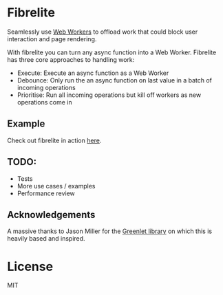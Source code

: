 # Fibrelite

Seamlessly use [Web Workers](https://developer.mozilla.org/en-US/docs/Web/API/Web_Workers_API/Using_web_workers) to offload work that could block user interaction and page rendering. 

With fibrelite you can turn any async function into a Web Worker. Fibrelite has three core approaches to handling work:

* Execute: Execute an async function as a Web Worker
* Debounce: Only run the an async function on last value in a batch of incoming operations 
* Prioritise: Run all incoming operations but kill off workers as new operations come in

## Example

Check out fibrelite in action [here](https://jamesmilneruk.github.io/fibrelite/).

## TODO:

* Tests
* More use cases / examples
* Performance review

## Acknowledgements

A massive thanks to Jason Miller for the [Greenlet library](https://github.com/developit/greenlet) on which this is heavily based and inspired.

# License

MIT